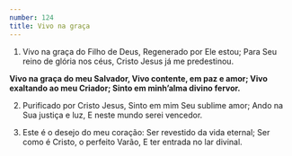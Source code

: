 ```yaml
---
number: 124
title: Vivo na graça
---
```


1. Vivo na graça do Filho de Deus,
  Regenerado por Ele estou;
  Para Seu reino de glória nos céus,
  Cristo Jesus já me predestinou.

  __Vivo na graça do meu Salvador,
  Vivo contente, em paz e amor;
  Vivo exaltando ao meu Criador;
  Sinto em minh’alma divino fervor.__

2. Purificado por Cristo Jesus,
  Sinto em mim Seu sublime amor;
  Ando na Sua justiça e luz,
  E neste mundo serei vencedor.

3. Este é o desejo do meu coração:
  Ser revestido da vida eternal;
  Ser como é Cristo, o perfeito Varão,
  E ter entrada no lar divinal.
